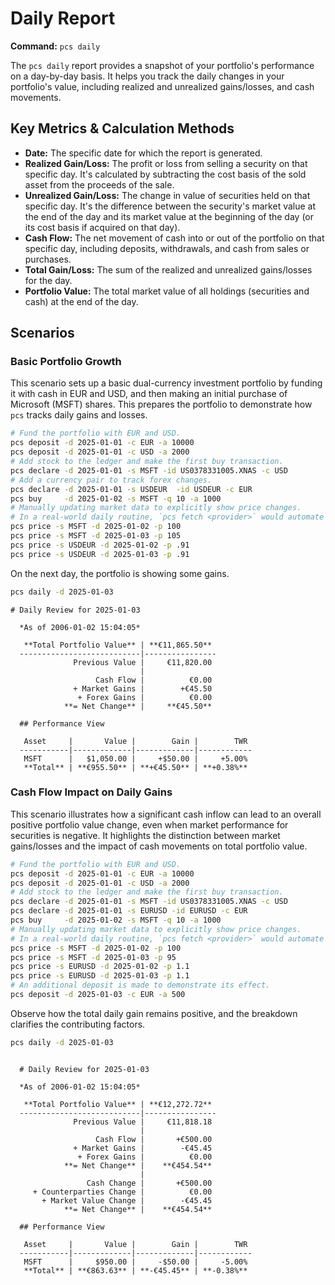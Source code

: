 # Daily Report

**Command:** `pcs daily`

The `pcs daily` report provides a snapshot of your portfolio's performance on a day-by-day basis. It helps you track the daily changes in your portfolio's value, including realized and unrealized gains/losses, and cash movements.

## Key Metrics & Calculation Methods

*   **Date:** The specific date for which the report is generated.
*   **Realized Gain/Loss:** The profit or loss from selling a security on that specific day. It's calculated by subtracting the cost basis of the sold asset from the proceeds of the sale.
*   **Unrealized Gain/Loss:** The change in value of securities held on that specific day. It's the difference between the security's market value at the end of the day and its market value at the beginning of the day (or its cost basis if acquired on that day).
*   **Cash Flow:** The net movement of cash into or out of the portfolio on that specific day, including deposits, withdrawals, and cash from sales or purchases.
*   **Total Gain/Loss:** The sum of the realized and unrealized gains/losses for the day.
*   **Portfolio Value:** The total market value of all holdings (securities and cash) at the end of the day.

## Scenarios

### Basic Portfolio Growth

This scenario sets up a basic dual-currency investment portfolio by funding it with cash in EUR and USD, and then making an initial purchase of Microsoft (MSFT) shares. This prepares the portfolio to demonstrate how `pcs` tracks daily gains and losses.

```bash setup
# Fund the portfolio with EUR and USD.
pcs deposit -d 2025-01-01 -c EUR -a 10000
pcs deposit -d 2025-01-01 -c USD -a 2000
# Add stock to the ledger and make the first buy transaction.
pcs declare -d 2025-01-01 -s MSFT -id US0378331005.XNAS -c USD
# Add a currency pair to track forex changes.
pcs declare -d 2025-01-01 -s USDEUR  -id USDEUR -c EUR
pcs buy     -d 2025-01-02 -s MSFT -q 10 -a 1000
# Manually updating market data to explicitly show price changes.
# In a real-world daily routine, `pcs fetch <provider>` would automate it.
pcs price -s MSFT -d 2025-01-02 -p 100
pcs price -s MSFT -d 2025-01-03 -p 105
pcs price -s USDEUR -d 2025-01-02 -p .91
pcs price -s USDEUR -d 2025-01-03 -p .91
```

On the next day, the portfolio is showing some gains.


```bash run
pcs daily -d 2025-01-03
```

```console check
# Daily Review for 2025-01-03
  
  *As of 2006-01-02 15:04:05*
  
   **Total Portfolio Value** | **€11,865.50** 
  ---------------------------|----------------
              Previous Value |     €11,820.00 
                             |                
                   Cash Flow |          €0.00 
              + Market Gains |        +€45.50 
               + Forex Gains |          €0.00 
            **= Net Change** |     **€45.50** 
  
  ## Performance View
  
   Asset     |       Value |        Gain |        TWR 
  -----------|-------------|-------------|------------
   MSFT      |   $1,050.00 |     +$50.00 |     +5.00% 
   **Total** | **€955.50** | **+€45.50** | **+0.38%**
```

### Cash Flow Impact on Daily Gains

This scenario illustrates how a significant cash inflow can lead to an overall positive portfolio value change, even when market performance for securities is negative. It highlights the distinction between market gains/losses and the impact of cash movements on total portfolio value.

```bash setup
# Fund the portfolio with EUR and USD.
pcs deposit -d 2025-01-01 -c EUR -a 10000
pcs deposit -d 2025-01-01 -c USD -a 2000
# Add stock to the ledger and make the first buy transaction.
pcs declare -d 2025-01-01 -s MSFT -id US0378331005.XNAS -c USD
pcs declare -d 2025-01-01 -s EURUSD -id EURUSD -c EUR
pcs buy     -d 2025-01-02 -s MSFT -q 10 -a 1000
# Manually updating market data to explicitly show price changes.
# In a real-world daily routine, `pcs fetch <provider>` would automate it.
pcs price -s MSFT -d 2025-01-02 -p 100
pcs price -s MSFT -d 2025-01-03 -p 95
pcs price -s EURUSD -d 2025-01-02 -p 1.1
pcs price -s EURUSD -d 2025-01-03 -p 1.1
# An additional deposit is made to demonstrate its effect.
pcs deposit -d 2025-01-03 -c EUR -a 500
```

Observe how the total daily gain remains positive, and the breakdown clarifies the contributing factors.


```bash run
pcs daily -d 2025-01-03
```

```console check

  # Daily Review for 2025-01-03
  
  *As of 2006-01-02 15:04:05*
  
   **Total Portfolio Value** | **€12,272.72** 
  ---------------------------|----------------
              Previous Value |     €11,818.18 
                             |                
                   Cash Flow |       +€500.00 
              + Market Gains |        -€45.45 
               + Forex Gains |          €0.00 
            **= Net Change** |    **€454.54** 
                             |                
                 Cash Change |       +€500.00 
     + Counterparties Change |          €0.00 
       + Market Value Change |        -€45.45 
            **= Net Change** |    **€454.54** 
  
  ## Performance View
  
   Asset     |       Value |        Gain |        TWR 
  -----------|-------------|-------------|------------
   MSFT      |     $950.00 |     -$50.00 |     -5.00% 
   **Total** | **€863.63** | **-€45.45** | **-0.38%** 

```